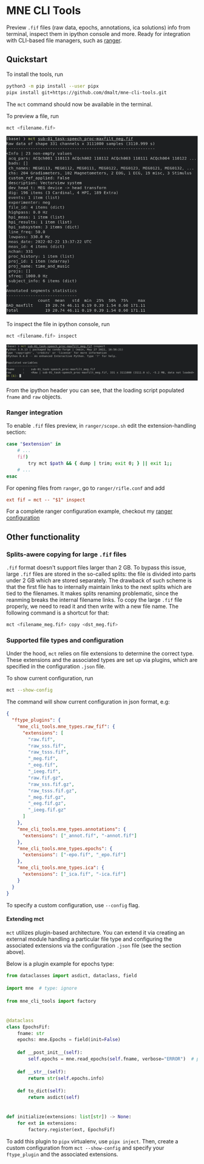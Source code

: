 # MNE CLI Tools

Preview `.fif` files (raw data, epochs, annotations, ica solutions)
info from terminal, inspect them in ipython console and more.
Ready for integration with CLI-based file managers, such as
[ranger](https://github.com/ranger/ranger).

## Quickstart

To install the tools, run

```bash
python3 -m pip install --user pipx
pipx install git+https://github.com/dmalt/mne-cli-tools.git
```

The `mct` command should now be available in the terminal.

To preview a file, run

```bash
mct <filename.fif>
```

![preview example](https://github.com/dmalt/mne-cli-tools/blob/master/docs/preview.png?raw=true)

To inspect the file in ipython console, run

```bash
mct <filename.fif> inspect
```

![inspect example](https://github.com/dmalt/mne-cli-tools/blob/master/docs/inspect.png?raw=true)

From the ipython header you can see, that the loading script populated `fname`
and `raw` objects.

### Ranger integration

To enable `.fif` files preview, in `ranger/scope.sh` edit the
extension-handling section:

```bash
case "$extension" in
    # ...
    fif)
        try mct $path && { dump | trim; exit 0; } || exit 1;;
    # ...
esac
```

For opening files from `ranger`, go to `ranger/rifle.conf` and add

```conf
ext fif = mct -- "$1" inspect
```

For a complete ranger configuration example, checkout my [ranger configuration](https://github.com/dmalt/dotfiles/tree/master/ranger)

## Other functionality

### Splits-awere copying for large `.fif` files

`.fif` format doesn't support files larger than 2 GB. To bypass this issue,
large `.fif` files are stored in the so-called splits: the file is divided
into parts under 2 GB which are stored separately. The drawback of such scheme
is that the first file has to internally maintain links to the next splits
which are tied to the filenames. It makes splits renaming problematic, since
the reanming breaks the internal filename links. To copy the large `.fif` file
properly, we need to read it and then write with a new file name. The following
command is a shortcut for that:

```bash
mct <filename_meg.fif> copy <dst_meg.fif>
```

### Supported file types and configuration

Under the hood, `mct` relies on file extensions to determine the correct type.
These extensions and the associated types are set up via plugins, which are specified
in the configuration `.json` file.

To show current configuration, run

```bash
mct --show-config
```

The command will show current configuration in json format, e.g:

```json
{
  "ftype_plugins": {
    "mne_cli_tools.mne_types.raw_fif": {
      "extensions": [
        "raw.fif",
        "raw_sss.fif",
        "raw_tsss.fif",
        "_meg.fif",
        "_eeg.fif",
        "_ieeg.fif",
        "raw.fif.gz",
        "raw_sss.fif.gz",
        "raw_tsss.fif.gz",
        "_meg.fif.gz",
        "_eeg.fif.gz",
        "_ieeg.fif.gz"
      ]
    },
    "mne_cli_tools.mne_types.annotations": {
      "extensions": ["_annot.fif", "-annot.fif"]
    },
    "mne_cli_tools.mne_types.epochs": {
      "extensions": ["-epo.fif", "_epo.fif"]
    },
    "mne_cli_tools.mne_types.ica": {
      "extensions": ["_ica.fif", "-ica.fif"]
    }
  }
}
```

To specify a custom configuration, use `--config` flag.

#### Extending mct

`mct` utilizes plugin-based architecture. You can extend it via creating an
external module handling a particular file type and configuring the associated
extensions via the configuration `.json` file (see the section above).

Below is a plugin example for epochs type:

```python
from dataclasses import asdict, dataclass, field

import mne  # type: ignore

from mne_cli_tools import factory


@dataclass
class EpochsFif:
    fname: str
    epochs: mne.Epochs = field(init=False)

    def __post_init__(self):
        self.epochs = mne.read_epochs(self.fname, verbose="ERROR")  # pyright: ignore

    def __str__(self):
        return str(self.epochs.info)

    def to_dict(self):
        return asdict(self)


def initialize(extensions: list[str]) -> None:
    for ext in extensions:
        factory.register(ext, EpochsFif)
```

To add this plugin to `pipx` virtualenv, use `pipx inject`. Then, create a
custom configuration from `mct --show-config` and specify your `ftype_plugin`
and the associated extensions.
